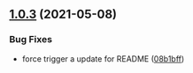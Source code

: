 ## [1.0.3](https://github.com/crown3/cx/compare/v1.0.2...v1.0.3) (2021-05-08)


### Bug Fixes

* force trigger a update for README ([08b1bff](https://github.com/crown3/cx/commit/08b1bffa645379a5787d03c9b811803753b95886))
